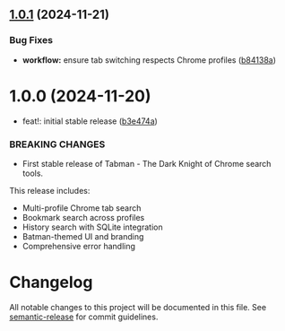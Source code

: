 ## [1.0.1](https://github.com/jguice/tabman/compare/v1.0.0...v1.0.1) (2024-11-21)


### Bug Fixes

* **workflow:** ensure tab switching respects Chrome profiles ([b84138a](https://github.com/jguice/tabman/commit/b84138a75fe82f4142d989bb2a118cda22589948))

# 1.0.0 (2024-11-20)


* feat!: initial stable release ([b3e474a](https://github.com/jguice/tabman/commit/b3e474ad3602ed4307546296531258e4cb5017c7))


### BREAKING CHANGES

* First stable release of Tabman - The Dark Knight of Chrome search tools.

This release includes:
- Multi-profile Chrome tab search
- Bookmark search across profiles
- History search with SQLite integration
- Batman-themed UI and branding
- Comprehensive error handling

# Changelog

All notable changes to this project will be documented in this file. See [semantic-release](https://github.com/semantic-release/semantic-release) for commit guidelines.
